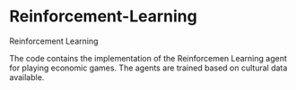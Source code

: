 Reinforcement-Learning
======================

Reinforcement Learning

The code contains the implementation of the Reinforcemen Learning agent for playing economic games. The agents are trained based on cultural data available.
